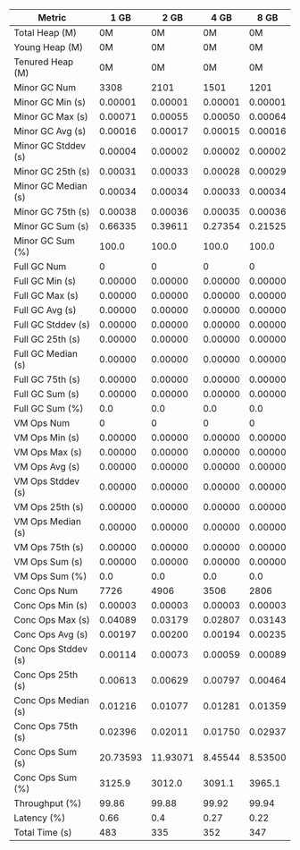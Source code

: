 | Metric | 1 GB | 2 GB | 4 GB | 8 GB |
|------|----|----|----|----|
| Total Heap (M) | 0M | 0M | 0M | 0M |
| Young Heap (M) | 0M | 0M | 0M | 0M |
| Tenured Heap (M) | 0M | 0M | 0M | 0M |
| Minor GC Num | 3308 | 2101 | 1501 | 1201 |
| Minor GC Min (s) | 0.00001 | 0.00001 | 0.00001 | 0.00001 |
| Minor GC Max (s) | 0.00071 | 0.00055 | 0.00050 | 0.00064 |
| Minor GC Avg (s) | 0.00016 | 0.00017 | 0.00015 | 0.00016 |
| Minor GC Stddev (s) | 0.00004 | 0.00002 | 0.00002 | 0.00002 |
| Minor GC 25th (s) | 0.00031 | 0.00033 | 0.00028 | 0.00029 |
| Minor GC Median (s) | 0.00034 | 0.00034 | 0.00033 | 0.00034 |
| Minor GC 75th (s) | 0.00038 | 0.00036 | 0.00035 | 0.00036 |
| Minor GC Sum (s) | 0.66335 | 0.39611 | 0.27354 | 0.21525 |
| Minor GC Sum (%) | 100.0 | 100.0 | 100.0 | 100.0 |
| Full GC Num | 0 | 0 | 0 | 0 |
| Full GC Min (s) | 0.00000 | 0.00000 | 0.00000 | 0.00000 |
| Full GC Max (s) | 0.00000 | 0.00000 | 0.00000 | 0.00000 |
| Full GC Avg (s) | 0.00000 | 0.00000 | 0.00000 | 0.00000 |
| Full GC Stddev (s) | 0.00000 | 0.00000 | 0.00000 | 0.00000 |
| Full GC 25th (s) | 0.00000 | 0.00000 | 0.00000 | 0.00000 |
| Full GC Median (s) | 0.00000 | 0.00000 | 0.00000 | 0.00000 |
| Full GC 75th (s) | 0.00000 | 0.00000 | 0.00000 | 0.00000 |
| Full GC Sum (s) | 0.00000 | 0.00000 | 0.00000 | 0.00000 |
| Full GC Sum (%) | 0.0 | 0.0 | 0.0 | 0.0 |
| VM Ops Num | 0 | 0 | 0 | 0 |
| VM Ops Min (s) | 0.00000 | 0.00000 | 0.00000 | 0.00000 |
| VM Ops Max (s) | 0.00000 | 0.00000 | 0.00000 | 0.00000 |
| VM Ops Avg (s) | 0.00000 | 0.00000 | 0.00000 | 0.00000 |
| VM Ops Stddev (s) | 0.00000 | 0.00000 | 0.00000 | 0.00000 |
| VM Ops 25th (s) | 0.00000 | 0.00000 | 0.00000 | 0.00000 |
| VM Ops Median (s) | 0.00000 | 0.00000 | 0.00000 | 0.00000 |
| VM Ops 75th (s) | 0.00000 | 0.00000 | 0.00000 | 0.00000 |
| VM Ops Sum (s) | 0.00000 | 0.00000 | 0.00000 | 0.00000 |
| VM Ops Sum (%) | 0.0 | 0.0 | 0.0 | 0.0 |
| Conc Ops Num | 7726 | 4906 | 3506 | 2806 |
| Conc Ops Min (s) | 0.00003 | 0.00003 | 0.00003 | 0.00003 |
| Conc Ops Max (s) | 0.04089 | 0.03179 | 0.02807 | 0.03143 |
| Conc Ops Avg (s) | 0.00197 | 0.00200 | 0.00194 | 0.00235 |
| Conc Ops Stddev (s) | 0.00114 | 0.00073 | 0.00059 | 0.00089 |
| Conc Ops 25th (s) | 0.00613 | 0.00629 | 0.00797 | 0.00464 |
| Conc Ops Median (s) | 0.01216 | 0.01077 | 0.01281 | 0.01359 |
| Conc Ops 75th (s) | 0.02396 | 0.02011 | 0.01750 | 0.02937 |
| Conc Ops Sum (s) | 20.73593 | 11.93071 | 8.45544 | 8.53500 |
| Conc Ops Sum (%) | 3125.9 | 3012.0 | 3091.1 | 3965.1 |
| Throughput (%) | 99.86 | 99.88 | 99.92 | 99.94 |
| Latency (%) | 0.66 | 0.4 | 0.27 | 0.22 |
| Total Time (s) | 483 | 335 | 352 | 347 |
